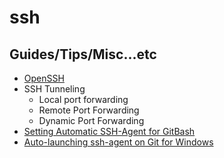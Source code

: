 # ssh

## Guides/Tips/Misc...etc

* [OpenSSH ](https://www.openssh.com/)
* SSH Tunneling
    * Local port forwarding
    * Remote Port Forwarding
    * Dynamic Port Forwarding
* [Setting Automatic SSH-Agent for GitBash](https://gist.github.com/adojos/5aab5e1dcedc16957c465be0212ea099)
* [Auto-launching ssh-agent on Git for Windows](https://docs.github.com/en/authentication/connecting-to-github-with-ssh/working-with-ssh-key-passphrases#auto-launching-ssh-agent-on-git-for-windows)